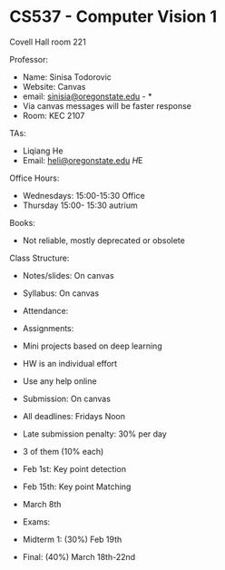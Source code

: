 # CS537 - Computer Vision 1
Covell Hall room 221


Professor: 
- Name: Sinisa Todorovic
- Website: Canvas
- email: sinisia@oregonstate.edu - *
 - Via canvas messages will be faster response
- Room: KEC 2107


TAs:
- Liqiang He
 - Email: heli@oregonstate.edu *H*E


Office Hours:
- Wednesdays: 15:00-15:30 Office
- Thursday 15:00- 15:30 autrium


Books:
- Not reliable, mostly deprecated or obsolete


Class Structure:
- Notes/slides: On canvas

- Syllabus: On canvas
- Attendance: 

- Assignments: 
 * Mini projects based on deep learning
 - HW is an individual effort
 - Use any help online
 - Submission: On canvas
 - All deadlines: Fridays Noon
 - Late submission penalty: 30% per day
 - 3 of them (10% each)
  - Feb 1st: Key point detection
  - Feb 15th: Key point Matching
  - March 8th

- Exams: 
 - Midterm 1: (30%) Feb 19th
 - Final: (40%) March 18th-22nd

